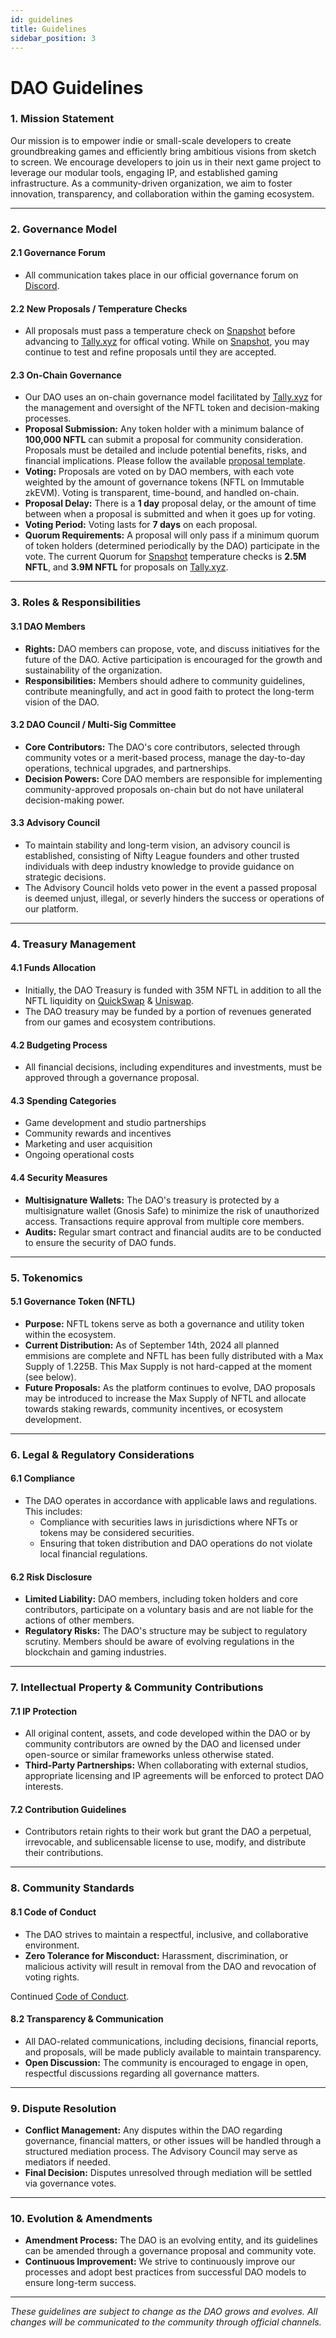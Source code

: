 ```yaml
---
id: guidelines
title: Guidelines
sidebar_position: 3
---
```


# DAO Guidelines

### 1. **Mission Statement**

Our mission is to empower indie or small-scale developers to create groundbreaking games and efficiently bring ambitious visions from sketch to screen. We encourage developers to join us in their next game project to leverage our modular tools, engaging IP, and established gaming infrastructure. As a community-driven organization, we aim to foster innovation, transparency, and collaboration within the gaming ecosystem.

---

### 2. **Governance Model**

#### 2.1 **Governance Forum**

- All communication takes place in our official governance forum on [Discord](https://discord.gg/niftyleague).

#### 2.2 **New Proposals / Temperature Checks**

- All proposals must pass a temperature check on [Snapshot](https://snapshot.niftyleague.com) before advancing to [Tally.xyz](https://niftyleague.com/tally) for offical voting. While on [Snapshot](https://snapshot.niftyleague.com), you may continue to test and refine proposals until they are accepted.

#### 2.3 **On-Chain Governance**

- Our DAO uses an on-chain governance model facilitated by [Tally.xyz](https://niftyleague.com/tally) for the management and oversight of the NFTL token and decision-making processes.
- **Proposal Submission:** Any token holder with a minimum balance of **100,000 NFTL** can submit a proposal for community consideration. Proposals must be detailed and include potential benefits, risks, and financial implications. Please follow the available [proposal template](./proposal-template.md).
- **Voting:** Proposals are voted on by DAO members, with each vote weighted by the amount of governance tokens (NFTL on Immutable zkEVM). Voting is transparent, time-bound, and handled on-chain.
- **Proposal Delay:** There is a **1 day** proposal delay, or the amount of time between when a proposal is submitted and when it goes up for voting.
- **Voting Period:** Voting lasts for **7 days** on each proposal.
- **Quorum Requirements:** A proposal will only pass if a minimum quorum of token holders (determined periodically by the DAO) participate in the vote. The current Quorum for [Snapshot](https://snapshot.niftyleague.com) temperature checks is **2.5M NFTL**, and **3.9M NFTL** for proposals on [Tally.xyz](https://niftyleague.com/tally).

---

### 3. **Roles & Responsibilities**

#### 3.1 **DAO Members**

- **Rights:** DAO members can propose, vote, and discuss initiatives for the future of the DAO. Active participation is encouraged for the growth and sustainability of the organization.
- **Responsibilities:** Members should adhere to community guidelines, contribute meaningfully, and act in good faith to protect the long-term vision of the DAO.

#### 3.2 **DAO Council / Multi-Sig Committee**

- **Core Contributors:** The DAO's core contributors, selected through community votes or a merit-based process, manage the day-to-day operations, technical upgrades, and partnerships.
- **Decision Powers:** Core DAO members are responsible for implementing community-approved proposals on-chain but do not have unilateral decision-making power.

#### 3.3 **Advisory Council**

- To maintain stability and long-term vision, an advisory council is established, consisting of Nifty League founders and other trusted individuals with deep industry knowledge to provide guidance on strategic decisions.
- The Advisory Council holds veto power in the event a passed proposal is deemed unjust, illegal, or severly hinders the success or operations of our platform.

---

### 4. **Treasury Management**

#### 4.1 **Funds Allocation**

- Initially, the DAO Treasury is funded with 35M NFTL in addition to all the NFTL liquidity on [QuickSwap](https://quickswap.exchange/#/analytics/v3/token/0xb0d7e9ff5fb8e739c4990f7920d8047acfae4884) & [Uniswap](https://app.uniswap.org/explore/pools/ethereum/0x1BcF855445335f72841CdECaED71F5901A807A7F).
- The DAO treasury may be funded by a portion of revenues generated from our games and ecosystem contributions.

#### 4.2 **Budgeting Process**

- All financial decisions, including expenditures and investments, must be approved through a governance proposal.

#### 4.3 **Spending Categories**

- Game development and studio partnerships
- Community rewards and incentives
- Marketing and user acquisition
- Ongoing operational costs

#### 4.4 **Security Measures**

- **Multisignature Wallets:** The DAO's treasury is protected by a multisignature wallet (Gnosis Safe) to minimize the risk of unauthorized access. Transactions require approval from multiple core members.
- **Audits:** Regular smart contract and financial audits are to be conducted to ensure the security of DAO funds.

---

### 5. **Tokenomics**

#### 5.1 **Governance Token (NFTL)**

- **Purpose:** NFTL tokens serve as both a governance and utility token within the ecosystem.
- **Current Distribution:** As of September 14th, 2024 all planned emmisions are complete and NFTL has been fully distributed with a Max Supply of 1.225B. This Max Supply is not hard-capped at the moment (see below).
- **Future Proposals:** As the platform continues to evolve, DAO proposals may be introduced to increase the Max Supply of NFTL and allocate towards staking rewards, community incentives, or ecosystem development.

---

### 6. **Legal & Regulatory Considerations**

#### 6.1 **Compliance**

- The DAO operates in accordance with applicable laws and regulations. This includes:
  - Compliance with securities laws in jurisdictions where NFTs or tokens may be considered securities.
  - Ensuring that token distribution and DAO operations do not violate local financial regulations.

#### 6.2 **Risk Disclosure**

- **Limited Liability:** DAO members, including token holders and core contributors, participate on a voluntary basis and are not liable for the actions of other members.
- **Regulatory Risks:** The DAO's structure may be subject to regulatory scrutiny. Members should be aware of evolving regulations in the blockchain and gaming industries.

---

### 7. **Intellectual Property & Community Contributions**

#### 7.1 **IP Protection**

- All original content, assets, and code developed within the DAO or by community contributors are owned by the DAO and licensed under open-source or similar frameworks unless otherwise stated.
- **Third-Party Partnerships:** When collaborating with external studios, appropriate licensing and IP agreements will be enforced to protect DAO interests.

#### 7.2 **Contribution Guidelines**

- Contributors retain rights to their work but grant the DAO a perpetual, irrevocable, and sublicensable license to use, modify, and distribute their contributions.

---

### 8. **Community Standards**

#### 8.1 **Code of Conduct**

- The DAO strives to maintain a respectful, inclusive, and collaborative environment.
- **Zero Tolerance for Misconduct:** Harassment, discrimination, or malicious activity will result in removal from the DAO and revocation of voting rights.

Continued [Code of Conduct](./code-of-conduct.md).

#### 8.2 **Transparency & Communication**

- All DAO-related communications, including decisions, financial reports, and proposals, will be made publicly available to maintain transparency.
- **Open Discussion:** The community is encouraged to engage in open, respectful discussions regarding all governance matters.

---

### 9. **Dispute Resolution**

- **Conflict Management:** Any disputes within the DAO regarding governance, financial matters, or other issues will be handled through a structured mediation process. The Advisory Council may serve as mediators if needed.
- **Final Decision:** Disputes unresolved through mediation will be settled via governance votes.

---

### 10. **Evolution & Amendments**

- **Amendment Process:** The DAO is an evolving entity, and its guidelines can be amended through a governance proposal and community vote.
- **Continuous Improvement:** We strive to continuously improve our processes and adopt best practices from successful DAO models to ensure long-term success.

---

_These guidelines are subject to change as the DAO grows and evolves. All changes will be communicated to the community through official channels._
